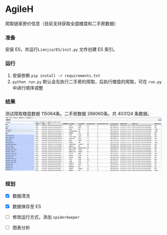 # AgileH
爬取链家房价信息（目前支持获取全国楼盘和二手房数据）

### 准备
安装 ES，并运行`Lianjia/ES/init.py` 文件创建 ES 索引。

### 运行
1. 安装依赖  `pip install -r requirements.txt`
2. `python run.py`
默认会先执行二手房的爬取，后执行楼盘的爬取，可在 `run.py` 中进行顺序调整

### 结果
测试爬取楼盘数据 115064条。二手房数据 288060条。共 403124 条数据。
![](https://raw.githubusercontent.com/rexyan/warehouse/master/20190803191846.png)

### 规划
+ [x] 数据清洗
+ [x] 数据保存至 ES
+ [ ] 修改运行方式，添加 `spiderkeeper`
+ [ ] 图表分析


